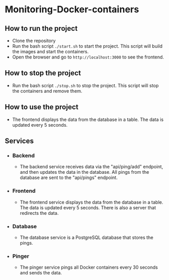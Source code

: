 # Monitoring-Docker-containers


## How to run the project

- Clone the repository
- Run the bash script `./start.sh` to start the project. This script will build the images and start the containers.
- Open the browser and go to `http://localhost:3000` to see the frontend.

## How to stop the project
- Run the bash script `./stop.sh` to stop the project. This script will stop the containers and remove them.

## How to use the project
- The frontend displays the data from the database in a table. The data is updated every 5 seconds.

## Services
- ### Backend
  - The backend service receives data via the "api/ping/add" endpoint, and then updates the data in the database. All pings from the database are sent to the "api/pings" endpoint.

- ### Frontend
  - The frontend service displays the data from the database in a table. The data is updated every 5 seconds. There is also a server that redirects the data.

- ### Database
  - The database service is a PostgreSQL database that stores the pings.

- ### Pinger
  - The pinger service pings all Docker containers every 30 seconds and sends the data.

